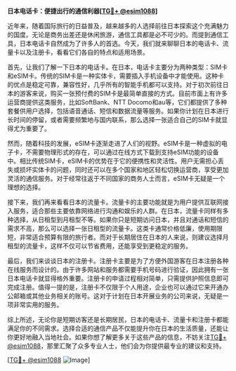 **日本电话卡：便捷出行的通信利器[[TG💪+ @esim1088](https://t.me/s/esim1088)]**

近年来，随着国际旅行的日益普及，越来越多的人选择前往日本探索这个充满魅力的国度。无论是商务出差还是休闲旅游，通信工具都是必不可少的。而提到通信工具，日本电话卡自然成为了许多人的首选。今天，我们就来聊聊日本的电话卡、流量卡以及注册卡，看看它们各自的特点和适用场景。

首先，让我们了解一下日本的电话卡。在日本，电话卡主要分为两种类型：SIM卡和eSIM卡。传统的SIM卡是一种实体卡，需要插入手机设备中才能使用。这种卡的优点是稳定可靠，兼容性好，几乎所有的智能手机都可以支持。对于初次前往日本的游客来说，购买一张预付费的SIM卡是最简单直接的方式。目前市面上有许多运营商提供这类服务，比如SoftBank、NTT Docomo和au等，它们都提供了多种套餐供用户选择，包括语音通话、短信和数据流量等服务。如果你计划在日本进行长时间的停留，或者需要频繁地与国内联系，那么选择一张适合自己的SIM卡就显得尤为重要了。

然而，随着科技的发展，eSIM卡逐渐走进了人们的视野。eSIM卡是一种虚拟的电子卡，不需要物理形式的存在，可以通过在线方式下载到支持eSIM功能的设备中。相比传统SIM卡，eSIM卡的优势在于它的便携性和灵活性。用户无需担心丢失或损坏实体卡的问题，同时还可以在多个国家和地区轻松切换运营商，享受更加灵活的通信服务。对于经常往返于不同国家的商务人士而言，eSIM卡无疑是一个理想的选择。

接下来，我们再来看看日本的流量卡。流量卡的主要功能就是为用户提供互联网接入服务，适合那些主要依靠网络进行沟通和娱乐的人群。在日本，流量卡同样有多种选择，从日租型到月租型不等。如果你只是短期访问日本，并且对通话和短信的需求不高，那么可以选择一张日租型的流量卡。这类卡通常价格低廉，使用期限短，非常适合预算有限的旅行者。而对于长期居住在日本的人来说，则建议选择月租型的流量卡，这样不仅可以节省费用，还能享受到更稳定的服务。

最后，我们来谈谈日本的注册卡。注册卡主要是为了方便外国游客在日本注册各种在线服务而设计的。由于许多网站和服务都需要手机号码进行验证，因此拥有一张日本电话卡就显得格外重要。注册卡的申请过程相对简单，只需提供护照信息即可完成注册。值得一提的是，注册卡不仅限于个人用途，企业也可以通过它来开通办公邮箱或其他业务相关的账号。这对于计划在日本开展业务的公司来说，无疑是一项非常实用的服务。

综上所述，无论你是短期访客还是长期居民，日本的电话卡、流量卡和注册卡都能满足你的不同需求。选择合适的通信产品不仅能提升你在日本的生活质量，还能让你更好地融入当地社会。如果你想了解更多关于这些产品的信息，不妨关注[TG💪+ @esim1088](https://t.me/s/esim1088)，那里汇聚了众多专业人士，他们会为你提供最专业的建议和支持。

[[TG💪+ @esim1088](https://t.me/s/esim1088) ![Image](https://i.postimg.cc/4NQfJmqS/Snipaste-2025-05-13-00-14-12.png)]